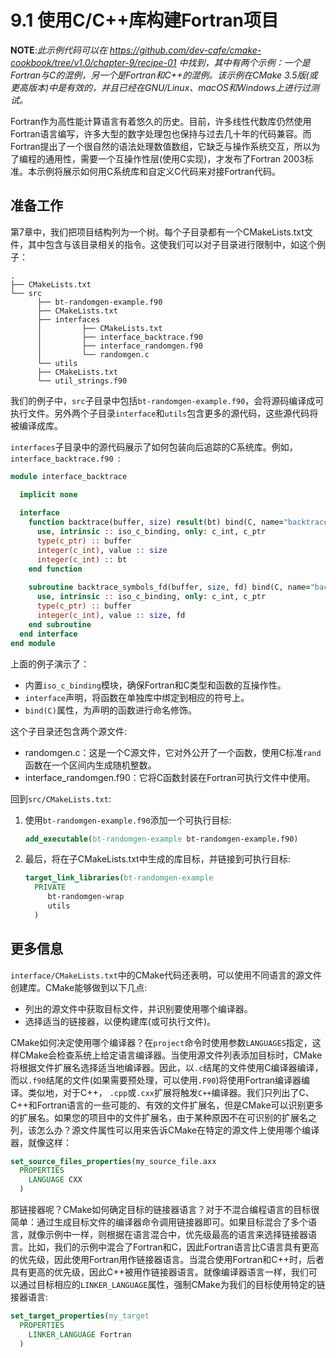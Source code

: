 # 9.1 使用C/C++库构建Fortran项目

**NOTE**:*此示例代码可以在 https://github.com/dev-cafe/cmake-cookbook/tree/v1.0/chapter-9/recipe-01 中找到，其中有两个示例：一个是Fortran与C的混例，另一个是Fortran和C++的混例。该示例在CMake 3.5版(或更高版本)中是有效的，并且已经在GNU/Linux、macOS和Windows上进行过测试。*

Fortran作为高性能计算语言有着悠久的历史。目前，许多线性代数库仍然使用Fortran语言编写，许多大型的数字处理包也保持与过去几十年的代码兼容。而Fortran提出了一个很自然的语法处理数值数组，它缺乏与操作系统交互，所以为了编程的通用性，需要一个互操作性层(使用C实现)，才发布了Fortran 2003标准。本示例将展示如何用C系统库和自定义C代码来对接Fortran代码。

## 准备工作

第7章中，我们把项目结构列为一个树。每个子目录都有一个CMakeLists.txt文件，其中包含与该目录相关的指令。这使我们可以对子目录进行限制中，如这个例子：

```shell
.
├── CMakeLists.txt
└── src
      ├── bt-randomgen-example.f90
      ├── CMakeLists.txt
      ├── interfaces
      │ 		├── CMakeLists.txt
      │ 		├── interface_backtrace.f90
      │ 		├── interface_randomgen.f90
      │ 		└── randomgen.c
      └── utils
      ├── CMakeLists.txt
      └── util_strings.f90
```

我们的例子中，`src`子目录中包括`bt-randomgen-example.f90`，会将源码编译成可执行文件。另外两个子目录`interface`和`utils`包含更多的源代码，这些源代码将被编译成库。

`interfaces`子目录中的源代码展示了如何包装向后追踪的C系统库。例如，`interface_backtrace.f90 `:

```fortran
module interface_backtrace

  implicit none
  
  interface
    function backtrace(buffer, size) result(bt) bind(C, name="backtrace")
      use, intrinsic :: iso_c_binding, only: c_int, c_ptr
      type(c_ptr) :: buffer
      integer(c_int), value :: size
      integer(c_int) :: bt
    end function
    
    subroutine backtrace_symbols_fd(buffer, size, fd) bind(C, name="backtrace_symbols_fd")
      use, intrinsic :: iso_c_binding, only: c_int, c_ptr
      type(c_ptr) :: buffer
      integer(c_int), value :: size, fd
    end subroutine
  end interface
end module
```

上面的例子演示了：

* 内置`iso_c_binding`模块，确保Fortran和C类型和函数的互操作性。
* `interface`声明，将函数在单独库中绑定到相应的符号上。
* `bind(C)`属性，为声明的函数进行命名修饰。

这个子目录还包含两个源文件:

* randomgen.c：这是一个C源文件，它对外公开了一个函数，使用C标准`rand`函数在一个区间内生成随机整数。
* interface_randomgen.f90：它将C函数封装在Fortran可执行文件中使用。

回到`src/CMakeLists.txt`:

1. 使用` bt-randomgen-example.f90 `添加一个可执行目标:

   ```cmake
   add_executable(bt-randomgen-example bt-randomgen-example.f90)
   ```

2. 最后，将在子CMakeLists.txt中生成的库目标，并链接到可执行目标:

   ```cmake
   target_link_libraries(bt-randomgen-example
     PRIVATE
     	bt-randomgen-wrap
     	utils
     )
   ```

## 更多信息

`interface/CMakeLists.txt`中的CMake代码还表明，可以使用不同语言的源文件创建库。CMake能够做到以下几点:

* 列出的源文件中获取目标文件，并识别要使用哪个编译器。
* 选择适当的链接器，以便构建库(或可执行文件)。

CMake如何决定使用哪个编译器？在`project`命令时使用参数`LANGUAGES`指定，这样CMake会检查系统上给定语言编译器。当使用源文件列表添加目标时，CMake将根据文件扩展名选择适当地编译器。因此，以`.c`结尾的文件使用C编译器编译，而以`.f90`结尾的文件(如果需要预处理，可以使用`.F90`)将使用Fortran编译器编译。类似地，对于C++， `.cpp`或`.cxx`扩展将触发`C++`编译器。我们只列出了C、C++和Fortran语言的一些可能的、有效的文件扩展名，但是CMake可以识别更多的扩展名。如果您的项目中的文件扩展名，由于某种原因不在可识别的扩展名之列，该怎么办？源文件属性可以用来告诉CMake在特定的源文件上使用哪个编译器，就像这样：

```cmake
set_source_files_properties(my_source_file.axx
  PROPERTIES
  	LANGUAGE CXX
  )
```

那链接器呢？CMake如何确定目标的链接器语言？对于不混合编程语言的目标很简单：通过生成目标文件的编译器命令调用链接器即可。如果目标混合了多个语言，就像示例中一样，则根据在语言混合中，优先级最高的语言来选择链接器语言。比如，我们的示例中混合了Fortran和C，因此Fortran语言比C语言具有更高的优先级，因此使用Fortran用作链接器语言。当混合使用Fortran和C++时，后者具有更高的优先级，因此C++被用作链接器语言。就像编译器语言一样，我们可以通过目标相应的`LINKER_LANGUAGE`属性，强制CMake为我们的目标使用特定的链接器语言:

```cmake
set_target_properties(my_target
  PROPERTIES
  	LINKER_LANGUAGE Fortran
  )
```



